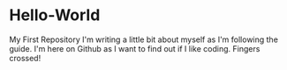 # Hello-World
My First Repository 
I'm writing a little bit about myself as I'm following the guide.
I'm here on Github as I want to find out if I like coding.  Fingers crossed!

